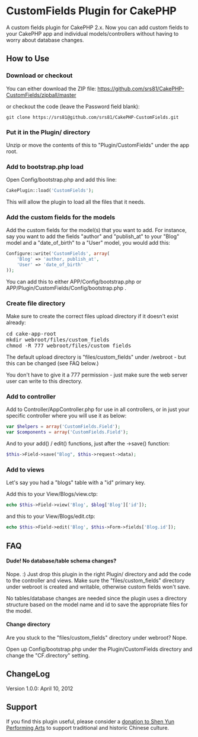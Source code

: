 # CustomFields Plugin for CakePHP

A custom fields plugin for CakePHP 2.x. Now you can add custom fields to your CakePHP app and individual models/controllers without having to worry about database changes.

## How to Use

### Download or checkout

You can either download the ZIP file:
https://github.com/srs81/CakePHP-CustomFields/zipball/master

or checkout the code (leave the Password field blank):

```
git clone https://srs81@github.com/srs81/CakePHP-CustomFields.git
```

### Put it in the Plugin/ directory

Unzip or move the contents of this to "Plugin/CustomFields" under
the app root.

### Add to bootstrap.php load

Open Config/bootstrap.php and add this line:

```php
CakePlugin::load('CustomFields');
```

This will allow the plugin to load all the files that it needs.

### Add the custom fields for the models

Add the custom fields for the model(s) that you want to add. For instance, say you want to add the fields "author" and "publish_at" to your "Blog" model and a "date_of_birth" to a "User" model, you would add this:

```php
Configure::write('CustomFields', array(
	'Blog' => 'author, publish_at',
	'User' => 'date_of_birth'
));
```
You can add this to either APP/Config/bootstrap.php or APP/Plugin/CustomFields/Config/bootstrap.php .

### Create file directory

Make sure to create the correct files upload directory if it doesn't
exist already:
<pre>
cd cake-app-root
mkdir webroot/files/custom_fields
chmod -R 777 webroot/files/custom_fields
</pre>

The default upload directory is "files/custom_fields" under /webroot - but this can be changed (see FAQ below.) 

You don't have to give it a 777 permission - just make sure the web 
server user can write to this directory.

### Add to controller 

Add to Controller/AppController.php for use in all controllers, or 
in just your specific controller where you will use it as below:

```php
var $helpers = array('CustomFields.Field');
var $components = array('CustomFields.Field');
```

And to your add() / edit() functions, just after the ->save() function:

```php
$this->Field->save("Blog", $this->request->data);
```

### Add to views

Let's say you had a "blogs" table with a "id" primary key.

Add this to your View/Blogs/view.ctp:

```php
echo $this->Field->view('Blog', $blog['Blog']['id']);
```

and this to your View/Blogs/edit.ctp:

```php
echo $this->Field->edit('Blog', $this->Form->fields['Blog.id']);
```

## FAQ

#### Dude! No database/table schema changes?

Nope. :) Just drop this plugin in the right Plugin/ directory and add 
the code to the controller and views. Make sure the "files/custom_fields" 
directory under webroot is created and writable, otherwise custom fields 
won't save.

No tables/database changes are needed since the plugin uses a directory
structure based on the model name and id to save the appropriate files
 for the model.

#### Change directory

Are you stuck to the "files/custom_fields" directory under webroot? Nope.

Open up Config/bootstrap.php under the Plugin/CustomFields directory and change the "CF.directory" setting.

## ChangeLog

Version 1.0.0: April 10, 2012

## Support

If you find this plugin useful, please consider a [donation to Shen
Yun Performing Arts](https://www.shenyunperformingarts.org/support)
to support traditional and historic Chinese culture.


